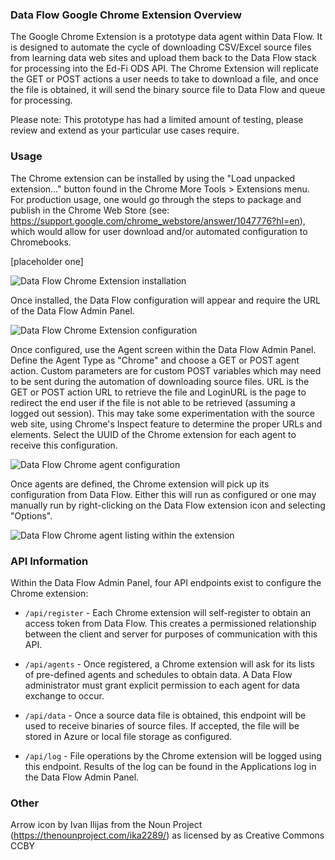 ### Data Flow Google Chrome Extension Overview

The Google Chrome Extension is a prototype data agent within Data Flow.  It is designed to automate the cycle of downloading CSV/Excel source files from learning data web sites and upload them back to the Data Flow stack for processing into the Ed-Fi ODS API.  The Chrome Extension will replicate the GET or POST actions a user needs to take to download a file, and once the file is obtained, it will send the binary source file to Data Flow and queue for processing.  

Please note: This prototype has had a limited amount of testing, please review and extend as your particular use cases require.

### Usage

The Chrome extension can be installed by using the "Load unpacked extension..." button found in the Chrome More Tools > Extensions menu.  For production usage, one would go through the steps to package and publish in the Chrome Web Store (see: https://support.google.com/chrome_webstore/answer/1047776?hl=en), which would allow for user download and/or automated configuration to Chromebooks.

[placeholder one] 

![Data Flow Chrome Extension installation](https://dl.dropboxusercontent.com/s/mamhcos5k6iuysk/dataflow-chrome-1.png?dl=0)

Once installed, the Data Flow configuration will appear and require the URL of the Data Flow Admin Panel.

![Data Flow Chrome Extension configuration](https://dl.dropboxusercontent.com/s/2cp4dozit70asx2/dataflow-chrome-2.png?dl=0)

Once configured, use the Agent screen within the Data Flow Admin Panel.  Define the Agent Type as "Chrome" and choose a GET or POST agent action.  Custom parameters are for custom POST variables which may need to be sent during the automation of downloading source files.  URL is the GET or POST action URL to retrieve the file and LoginURL is the page to redirect the end user if the file is not able to be retrieved (assuming a logged out session).  This may take some experimentation with the source web site, using Chrome's Inspect feature to determine the proper URLs and elements.  Select the UUID of the Chrome extension for each agent to receive this configuration.

![Data Flow Chrome agent configuration](https://dl.dropboxusercontent.com/s/co2b47f0dy2rhaz/dataflow-chrome-3.png?dl=0)

Once agents are defined, the Chrome extension will pick up its configuration from Data Flow.  Either this will run as configured or one may manually run by right-clicking on the Data Flow extension icon and selecting "Options".

![Data Flow Chrome agent listing within the extension](https://dl.dropboxusercontent.com/s/df1gjg7vrkp06mf/dataflow-chrome-4.png?dl=0)

### API Information

Within the Data Flow Admin Panel, four API endpoints exist to configure the Chrome extension:

* `/api/register` - Each Chrome extension will self-register to obtain an access token from Data Flow.  This creates a permissioned relationship between the client and server for purposes of communication with this API.

* `/api/agents` - Once registered, a Chrome extension will ask for its lists of pre-defined agents and schedules to obtain data.  A Data Flow administrator must grant explicit permission to each agent for data exchange to occur.

* `/api/data` - Once a source data file is obtained, this endpoint will be used to receive binaries of source files.  If accepted, the file will be stored in Azure or local file storage as configured.

* `/api/log` - File operations by the Chrome extension will be logged using this endpoint.  Results of the log can be found in the Applications log in the Data Flow Admin Panel.

### Other

Arrow icon by Ivan Ilijas from the Noun Project (https://thenounproject.com/ika2289/) as licensed by as Creative Commons CCBY